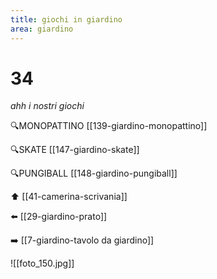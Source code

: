 ```yaml
---
title: giochi in giardino
area: giardino
---
```

# 34
_ahh i nostri giochi_

🔍MONOPATTINO [[139-giardino-monopattino]]

🔍SKATE [[147-giardino-skate]]

🔍PUNGIBALL [[148-giardino-pungiball]]

⬆️ [[41-camerina-scrivania]]

⬅️ [[29-giardino-prato]]

➡️ [[7-giardino-tavolo da giardino]]

![[foto_150.jpg]]
